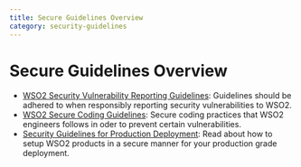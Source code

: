```yaml
---
title: Secure Guidelines Overview
category: security-guidelines
---
```


# Secure Guidelines Overview

* [WSO2 Security Vulnerability Reporting Guidelines](vulnerability-reporting-guidelines.md): Guidelines should be adhered to when responsibly reporting security vulnerabilities to WSO2.
* [WSO2 Secure Coding Guidelines](secure-coding-guidlines/introduction.md): Secure coding practices that WSO2 engineers follows in oder to prevent certain vulnerabilities.
* [Security Guidelines for Production Deployment](security-guidelines-for-production-deployment.md): Read about how to setup WSO2 products in a secure manner for your production grade deployment.
